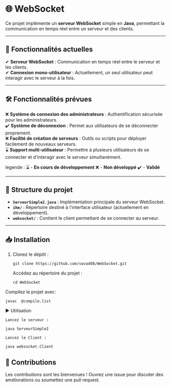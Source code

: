 # 🌐 WebSocket

Ce projet implémente un **serveur WebSocket** simple en **Java**, permettant la communication en temps réel entre un serveur et des clients.

---

## 🚀 Fonctionnalités actuelles

✔ **Serveur WebSocket** : Communication en temps réel entre le serveur et les clients.  
✔ **Connexion mono-utilisateur** : Actuellement, un seul utilisateur peut interagir avec le serveur à la fois.  

---

## 🛠️ Fonctionnalités prévues  

❌ **Système de connexion des administrateurs** : Authentification sécurisée pour les administrateurs.  
✔️ **Système de déconnexion** : Permet aux utilisateurs de se déconnecter proprement.  
❌ **Facilité de création de serveurs** : Outils ou scripts pour déployer facilement de nouveaux serveurs.  
⌛ **Support multi-utilisateur** : Permettre à plusieurs utilisateurs de se connecter et d'interagir avec le serveur simultanément.  

legende :
⌛ - **En cours de développement**
❌ - **Non développé**
✔️ - **Validé**

---

## 📁 Structure du projet  

- **`ServeurSimple2.java`** : Implémentation principale du serveur WebSocket.  
- **`ihm/`** : Répertoire destiné à l'interface utilisateur (actuellement en développement).  
- **`websocket/`** : Contient le client permettant de se connecter au serveur.  

---

## 📥 Installation  

1. Clonez le dépôt :

  
       git clone https://github.com/vava408/WebSocket.git

   Accédez au répertoire du projet :

       cd WebSocket

Compilez le projet avec:

    javac  @compile.list
    
▶ Utilisation

    Lancez le serveur :

    java ServeurSimple2
    
    Lancez le Client :

    java websocket.Client

    

## 🤝 Contributions

Les contributions sont les bienvenues ! Ouvrez une issue pour discuter des améliorations ou soumettez une pull request.

